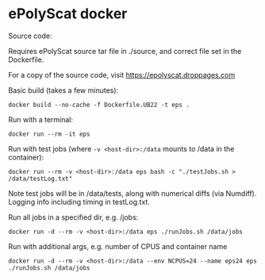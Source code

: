# ePolyScat docker

Source code:

  Requires ePolyScat source tar file in ./source, and correct file set in the Dockerfile.

  For a copy of the source code, visit https://epolyscat.droppages.com


Basic build (takes a few minutes):

  `docker build --no-cache -f Dockerfile.UB22 -t eps .`


Run with a terminal:

  `docker run --rm -it eps`


Run with test jobs (where `-v <host-dir>:/data` mounts <host-dir> to /data in the container):

  `docker run --rm -v <host-dir>:/data eps bash -c "./testJobs.sh > /data/testLog.txt"`

Note test jobs will be in /data/tests, along with numerical diffs (via Numdiff). Logging info including timing in testLog.txt.


Run all jobs in a specified dir, e.g. <host-dir>/jobs:

  `docker run -d --rm -v <host-dir>:/data eps ./runJobs.sh /data/jobs`


Run with additional args, e.g. number of CPUS and container name

  `docker run -d --rm -v <host-dir>:/data --env NCPUS=24 --name eps24 eps ./runJobs.sh /data/jobs`
